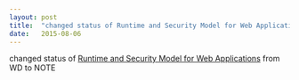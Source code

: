 ```yaml
---
layout: post
title:  "changed status of Runtime and Security Model for Web Applications from WD to NOTE"
date:   2015-08-06
---
```


changed status of <a href="http://www.w3.org/TR/runtime/">Runtime and Security Model for Web Applications</a> from WD to NOTE

